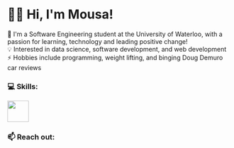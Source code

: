 # 🙋‍♂️ Hi, I'm Mousa!

🏫 I'm a Software Engineering student at the University of Waterloo, with a passion for learning, technology and leading positive change! 
<br />
💡 Interested in data science, software development, and web development
<br />
⚡ Hobbies include programming, weight lifting, and binging Doug Demuro car reviews
<br />

### 💻 Skills:
<img src="https://cdn1.iconfinder.com/data/icons/system-black-circles/512/java-512.png" width="48">

### 📫 Reach out:


